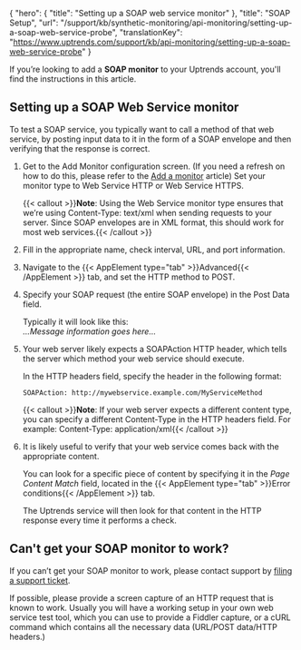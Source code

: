 {
  "hero": {
    "title": "Setting up a SOAP web service monitor"
  },
  "title": "SOAP Setup",
  "url": "/support/kb/synthetic-monitoring/api-monitoring/setting-up-a-soap-web-service-probe",
  "translationKey": "https://www.uptrends.com/support/kb/api-monitoring/setting-up-a-soap-web-service-probe"
}

If you’re looking to add a **SOAP monitor** to your Uptrends account, you'll find the instructions in this article.

## Setting up a SOAP Web Service monitor

To test a SOAP service, you typically want to call a method of that web service, by posting input data to it in the form of a SOAP envelope and then verifying that the response is correct.

1.  Get to the Add Monitor configuration screen. (If you need a refresh on how to do this, please refer to the [Add a monitor](/support/kb/basics/adding-monitors) article) Set your monitor type to Web Service HTTP or Web Service HTTPS.  
      
    {{< callout >}}**Note**: Using the Web Service monitor type ensures that we’re using Content-Type: text/xml when sending requests to your server. Since SOAP envelopes are in XML format, this should work for most web services.{{< /callout >}} 
2.  Fill in the appropriate name, check interval, URL, and port information.  
3.  Navigate to the {{< AppElement type="tab" >}}Advanced{{< /AppElement >}} tab, and set the HTTP method to POST.  
4.  Specify your SOAP request (the entire SOAP envelope) in the Post Data field.  
      
    Typically it will look like this:  
    *…Message information goes here…*  
5.  Your web server likely expects a SOAPAction HTTP header, which tells the server which method your web service should execute.  
      
    In the HTTP headers field, specify the header in the following format:  
      
    `SOAPAction: http://mywebservice.example.com/MyServiceMethod`
      
    {{< callout >}}**Note**: If your web server expects a different content type, you can specify a different Content-Type in the HTTP headers field. For example: Content-Type: application/xml{{< /callout >}} 
6.  It is likely useful to verify that your web service comes back with the appropriate content.  
      
    You can look for a specific piece of content by specifying it in the *Page Content Match* field, located in the {{< AppElement type="tab" >}}Error conditions{{< /AppElement >}} tab.  
      
    The Uptrends service will then look for that content in the HTTP response every time it performs a check.

## Can't get your SOAP monitor to work?

If you can’t get your SOAP monitor to work, please contact support by [filing a support ticket](/contact).

If possible, please provide a screen capture of an HTTP request that is known to work. Usually you will have a working setup in your own web service test tool, which you can use to provide a Fiddler capture, or a cURL command which contains all the necessary data (URL/POST data/HTTP headers.)
